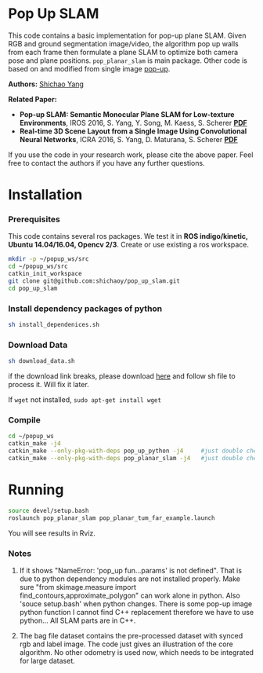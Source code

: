 # Pop Up SLAM #
This code contains a basic implementation for pop-up plane SLAM. Given RGB and ground segmentation image/video, the algorithm pop up walls from each frame then formulate a plane SLAM to optimize both camera pose and plane positions. ```pop_planar_slam``` is main package. Other code is based on and modified from single image [pop-up](https://github.com/shichaoy/pop_up_image).

**Authors:** [Shichao Yang](http://www.frc.ri.cmu.edu/~syang/)

**Related Paper:**

* **Pop-up SLAM: Semantic Monocular Plane SLAM for Low-texture Environments**, IROS 2016, S. Yang, Y. Song, M. Kaess, S. Scherer [**PDF**](http://www.frc.ri.cmu.edu/~syang/Publications/iros_2016_popslam.pdf)
* **Real-time 3D Scene Layout from a Single Image Using Convolutional Neural Networks**, ICRA 2016, S. Yang, D. Maturana, S. Scherer  [**PDF**](http://www.frc.ri.cmu.edu/~syang/Publications/icra_2016_sinpop.pdf)

If you use the code in your research work, please cite the above paper. Feel free to contact the authors if you have any further questions.



# Installation

### Prerequisites
This code contains several ros packages. We test it in **ROS indigo/kinetic, Ubuntu 14.04/16.04, Opencv 2/3**. Create or use existing a ros workspace.
```bash
mkdir -p ~/popup_ws/src
cd ~/popup_ws/src
catkin_init_workspace
git clone git@github.com:shichaoy/pop_up_slam.git
cd pop_up_slam
```

### Install dependency packages of python
```bash
sh install_dependenices.sh
```

### Download Data
```bash
sh download_data.sh
```
if the download link breaks, please download [here](https://drive.google.com/open?id=192wwtxHryaTYMNsdYEu_YI9iQNy1BCbd) and follow sh file to process it. Will fix it later.

If ```wget``` not installed, ```sudo apt-get install wget ```


### Compile
```bash
cd ~/popup_ws
catkin_make -j4
catkin_make --only-pkg-with-deps pop_up_python -j4     #just double check
catkin_make --only-pkg-with-deps pop_planar_slam -j4   #just double check
```


# Running #
```bash
source devel/setup.bash
roslaunch pop_planar_slam pop_planar_tum_far_example.launch
```
You will see results in Rviz.

### Notes

1. If it shows "NameError: 'pop_up fun...params' is not defined". That is due to python dependency modules are not installed properly. Make sure "from skimage.measure import find_contours,approximate_polygon" can work alone in python. Also 'souce setup.bash' when python changes.  There is some pop-up image python function I cannot find C++ replacement therefore we have to use python... All SLAM parts are in C++.
 
2. The bag file dataset contains the pre-processed dataset with synced rgb and label image. The code just gives an illustration of the core algorithm. No other odometry is used now, which needs to be integrated for large dataset.
